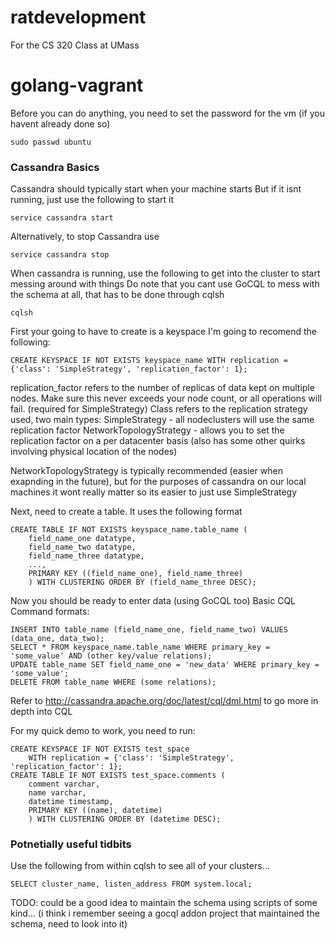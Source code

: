 # ratdevelopment

For the CS 320 Class at UMass

# golang-vagrant

Before you can do anything, you need to set the password for the vm (if you havent already done so)
```
sudo passwd ubuntu
```

### Cassandra Basics

Cassandra should typically start when your machine starts
But if it isnt running, just use the following to start it
```
service cassandra start
```

Alternatively, to stop Cassandra use
```
service cassandra stop
```

When cassandra is running, use the following to get into the cluster to start messing around with things
Do note that you cant use GoCQL to mess with the schema at all, that has to be done through cqlsh
```
cqlsh
```

First your going to have to create is a keyspace
I'm going to recomend the following:
```
CREATE KEYSPACE IF NOT EXISTS keyspace_name WITH replication = {'class': 'SimpleStrategy', 'replication_factor': 1};
```
replication_factor refers to the number of replicas of data kept on multiple nodes. Make sure this never exceeds your node count, or all operations will fail. (required for SimpleStrategy)
Class refers to the replication strategy used, two main types:
SimpleStrategy - all nodeclusters will use the same replication factor
NetworkTopologyStrategy - allows you to set the replication factor on a per datacenter basis (also has some other quirks involving physical location of the nodes)

NetworkTopologyStrategy is typically recommended (easier when exapnding in the future), but for the purposes of cassandra on our local machines it wont really matter so its easier to just use SimpleStrategy

Next, need to create a table. It uses the following format
```
CREATE TABLE IF NOT EXISTS keyspace_name.table_name (
    field_name_one datatype,
    field_name_two datatype,
    field_name_three datatype,
    ...,
    PRIMARY KEY ((field_name_one), field_name_three)
    ) WITH CLUSTERING ORDER BY (field_name_three DESC);
```

Now you should be ready to enter data (using GoCQL too)
Basic CQL Command formats:
```
INSERT INTO table_name (field_name_one, field_name_two) VALUES (data_one, data_two);
SELECT * FROM keyspace_name.table_name WHERE primary_key = 'some_value' AND (other key/value relations);
UPDATE table_name SET field_name_one = 'new_data' WHERE primary_key = 'some_value';
DELETE FROM table_name WHERE (some relations);
```
Refer to http://cassandra.apache.org/doc/latest/cql/dml.html to go more in depth into CQL


For my quick demo to work, you need to run:
```
CREATE KEYSPACE IF NOT EXISTS test_space 
    WITH replication = {'class': 'SimpleStrategy', 'replication_factor': 1};
CREATE TABLE IF NOT EXISTS test_space.comments (
    comment varchar,
    name varchar,
    datetime timestamp,
    PRIMARY KEY ((name), datetime)
    ) WITH CLUSTERING ORDER BY (datetime DESC);
```

### Potnetially useful tidbits

Use the following from within cqlsh to see all of your clusters...
```
SELECT cluster_name, listen_address FROM system.local;
```

TODO: could be a good idea to maintain the schema using scripts of some kind... (i think i remember seeing a gocql addon project that maintained the schema, need to look into it)